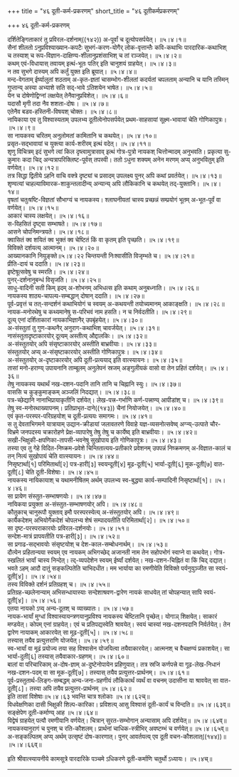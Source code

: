 +++
title = "४६ दूती-कर्म-प्रकरणम्"
short_title = "४६ दूतीकर्मप्रकरणम्"

+++
४६ दूती-कर्म-प्रकरणम्


दर्शितेङ्गिताकारं तु प्रविरल-दर्शनाम्((१४२)) अ-पूर्वां च दूत्योपसर्पयेत्।   ॥५।४।१॥  
सैनां शीलतो ऽनुप्रविश्याख्यान-कपटैः सुभगं-करण-योगैर् लोक-वृत्तान्तैः कवि-कथाभिः पारदारिक-कथाभिश् च तस्याश् च रूप-विज्ञान-दाक्षिण्य-शीलानुप्रशंसाभिश् च तां रञ्जयेत्।   ॥५।४।२॥  
कथम् एवं-विधायास् तवायम् इत्थं-भूतः पतिर् इति चानुशयं ग्राहयेत्।   ॥५।४।३॥  
न तव सुभगे दास्यम् अपि कर्तुं युक्त इति ब्रूयात्।   ॥५।४।४॥  
मन्द-वेगताम् ईर्ष्यालुतां शठताम् अ-कृत-ज्ञतां चासम्भोग-शीलतां कदर्यतां चपलताम् अन्यानि च यानि तस्मिन् गुप्तान्य् अस्या अभ्याशे सति सद्-भावे ऽतिशयेन भाषेत।   ॥५।४।५॥  
येन च दोषेणोद्विग्नां लक्षयेत् तेनैवानुप्रविशेत्।   ॥५।४।६॥  
यदासौ मृगी तदा नैव शशता-दोषः।   ॥५।४।७॥  
एतेनैव बडव-हस्तिनी-विषयश् चोक्तः।   ॥५।४।८॥  
नायिकाया एव तु विश्वास्यताम् उपलभ्य दूतीत्वेनोपसर्पयेत् प्रथम-साहसायां सूक्ष्म-भावायां चेति गोणिकापुत्रः।   ॥५।४।९॥  
सा नायकस्य चरितम् अनुलोमतां कामितानि च कथयेत्।   ॥५।४।१०॥  
प्रसृत-सद्भावायां च युक्त्या कार्य-शरीरम् इत्थं वदेत्।   ॥५।४।११॥  
शृणु विचित्रम् इदं सुभगे त्वां किल दृष्त्वामुत्रासाव् इत्थं गोत्र-पुत्रो नायकश् चित्तोन्मादम् अनुभवति। प्रकृत्या सु-कुमारः कदा चिद् अन्यत्रापरिक्लिष्ट-पूर्वस् तपस्वी। ततो ऽधुना शक्यम् अनेन मरणम् अप्य् अनुभवितुम् इति वर्णयेत्।   ॥५।४।१२॥  
तत्र सिद्धा द्वितीये ऽहनि वाचि वक्त्रे दृष्ट्यां च प्रसादम् उपलक्ष्य पुनर् अपि कथां प्रवर्तयेत्।   ॥५।४।१३॥  
शृण्वत्यां चाहल्याविमारक-शाकुन्तलादीन्य् अन्यान्य् अपि लौकिकानि च कथयेत् तद्-युक्तानि।   ॥५।४।१४॥  
वृषतां चतुःषष्टि-विज्ञतां सौभाग्यं च नायकस्य। श्लाघनीयतां चास्य प्रच्छन्नं सम्प्रयोगं भूतम् अ-भूत-पूर्वं वा वर्णयेत्।   ॥५।४।१५॥  
आकारं चास्य लक्षयेत्।   ॥५।४।१६॥  
स-विहसितं दृष्ट्वा सम्भाषते।   ॥५।४।१७॥  
आसने चोपनिमन्त्रयते।   ॥५।४।१८॥  
क्वासितं क्व शयितं क्व भुक्तं क्व चेष्टितं किं वा कृतम् इति पृच्छति।   ॥५।४।१९॥  
विविक्ते दर्शयत्य् आत्मानम्।   ॥५।४।२०॥  
आख्यानकानि नियुङ्क्ते॥५।४।२२ चिन्तयन्ती निःश्वासीति विजृम्भते च।   ॥५।४।२१॥  
प्रीति-दायं च ददाति।   ॥५।४।२३॥  
इष्टेषूत्सवेषु च स्मरति।   ॥५।४।२४॥  
पुनर्-दर्शनानुबन्धं विसृजति।   ॥५।४।२५॥  
साधु-वादिनी सती किम् इदम् अ-शोभनम् अभिधत्स इति कथाम् अनुबध्नाति।   ॥५।४।२६॥  
नायकस्य शाठ्य-चापल्य-सम्बद्धान् दोषान् ददाति।   ॥५।४।२७॥  
पूर्व-प्रवृत्तं च तत्-सन्दर्शनं कथाभियोगं च स्वयम् अ-कथयन्ती तयोच्यमानम् आकाङ्क्षति।   ॥५।४।२८॥  
नायक-मनोरथेषु च कथ्यमानेषु स-परिभवं नाम हसति। न च निर्वदतीति।   ॥५।४।२९॥  
दूत्य् एनां दर्शिताकारां नायकाभिज्ञानैर् उपबृंहयेत्।   ॥५।४।३०॥  
अ-संस्तुतां तु गुण-कथनैर् अनुराग-कथाभिश् चावर्जयेत्।   ॥५।४।३१॥  
नासंस्तुतादृष्टाकारयोर् दूत्यम् अस्तीत्य् औद्दालकिः।   ॥५।४।३२॥  
अ-संस्तुतयोर् अपि संसृष्टाकारयोर् अस्तीति बाभ्रवीयाः।   ॥५।४।३३॥  
संस्तुतयोर् अप्य् अ-संसृष्टाकारयोर् अस्तीति गोणिकापुत्रः।   ॥५।४।३४॥  
अ-संस्तुतयोर् अ-दृष्टाकारयोर् अपि दूती-प्रत्ययाद् इति वात्स्यायनः।   ॥५।४।३५॥  
तासां मनो-हराण्य् उपायनानि ताम्बूलम् अनुलेपनं स्रजम् अङ्गुलीयकं वासो वा तेन प्रहितं दर्शयेत्।   ॥५।४।३६॥  
तेषु नायकस्य यथार्थं नख-दशन-पदानि तानि तानि च चिह्नानि स्युः।   ॥५।४।३७॥  
वाससि च कुङ्कुमाङ्कम् अञ्जलिं निदद्यात्।   ॥५।४।३८॥  
पत्र-च्छेद्यानि नानाभिप्रायाकृतीनि दर्शयेत्। लेख-पत्त्र-गर्भाणि कर्ण-पत्त्राण्य् आपीडांश् च।   ॥५।४।३९॥  
तेषु स्व-मनोरथाख्यापनम्। प्रतिप्राभृत-दाने((१४३)) चैनां नियोजयेत्।   ॥५।४।४०॥  
एवं कृत-परस्पर-परिग्रहयोश् च दूती-प्रत्ययः समागमः।   ॥५।४।४१॥  
स तु देवताभिगमने यात्रायाम् उद्यान-क्रीडायां जलावतरणे विवाहे यज्ञ-व्यसनोत्सवेष्व् अग्न्य्-उत्पाते चौर-विभ्रमे जनपदस्य चक्रारोहणे प्रेक्ष-व्यापारेषु तेषु तेषु च कार्येष्व् इति बाभ्रवीयाः।   ॥५।४।४२॥  
सखी-भिक्षुकी-क्षपणिका-तापसी-भवनेषु सुखोपाय इति गोणिकापुत्रः।   ॥५।४।४३॥  
तस्या एव तु गेहे विदित-निष्क्रम-प्रवेशे चिन्तितात्यय-प्रतीकारे प्रवेशनम् उपपन्नं निष्क्रमणम् अ-विज्ञात-कालं च तन् नित्यं सुखोपायं चेति वात्स्यायनः।   ॥५।४।४४॥  
निसृष्टार्था[१] परिमितार्था[२] पत्र-हारी[३] स्वयन्दूती[४] मूढ-दूती[५] भार्या-दूती[६] मूक-दूती[७] वात-दूती[८] चेति दूती-विशेषाः।   ॥५।४।४५॥  
नायकस्य नायिकायाश् च यथामनीषितम् अर्थम् उपलभ्य स्व-बुद्ध्या कार्य-सम्पादिनी निसृष्टार्था[१]।   ॥५।४।४६॥  
सा प्रायेण संस्तुत-सम्भाषणयोः।   ॥५।४।४७॥  
नायिकया प्रयुक्ता अ-संस्तुत-सम्भाषणयोर् अपि।   ॥५।४।४८॥  
कौतुकाच् चानुरूपौ युक्ताव् इमौ परस्परस्येत्य् अ-संस्तुतयोर् अपि।   ॥५।४।४९॥  
कार्यैकदेशम् अभियोगैकदेशं चोपलभ्य शेषं सम्पादयतीति परिमितार्था[२]।   ॥५।४।५०॥  
सा दृष्ट-परस्पराकारयोः प्रविरल-दर्शनयोः।   ॥५।४।५१॥  
सन्देश-मात्रं प्रापयतीति पत्र-हारी[३]।   ॥५।४।५२॥  
सा प्रगाढ-सद्भावयोः संसृष्टयोश् च देश-काल-सम्बोधनार्थम्।   ॥५।४।५३॥  
दौत्येन प्रहितान्यया स्वयम् एव नायकम् अभिगच्छेद् अजानती नाम तेन सहोपभोगं स्वाप्ने वा कथयेत्। गोत्र-स्खलितं भार्यां चास्य निन्देत्। त्द्-व्यपदेशेन स्वयम् ईर्ष्यां दर्शयेत्। नख-दशन-चिह्नितं वा किं चिद् दद्यात्। भवते ऽहम् आदौ दातुं सङ्कल्पितेति चाभिदधीत। मम भार्याया का रमणीयेति विविक्ते पर्यनुयुञ्जीत सा स्वयं-दूती[४]।   ॥५।४।५४॥  
तस्य विविक्ते दर्शनं प्रतिग्रहश् च।   ॥५।४।५५॥  
प्रतिग्रह-च्छलेनान्याम् अभिसन्धायास्याः सन्देशाश्रवण-द्वारेण नायकं साधयेत् तां चोपहन्यात् सापि स्वयं-दूती[४]।   ॥५।४।५६॥  
एतया नायको ऽप्य् अन्य-दूतश् च व्याख्यातः।   ॥५।४।५७॥  
नायक-भार्यां मुग्धां विश्वास्यायन्त्रणयानुप्रविश्य नायकस्य चेष्टितानि पृच्छेत्। योगाञ् शिक्षयेत्। साकारं मण्डयेत्। कोपम् एनां ग्राहयेत्। एवं च प्रतिपद्यस्वेति श्रावयेत्। स्वयं चास्यां नख-दशनपदानि निर्वर्तयेत्। तेन द्वारेण नायाकम् आकारयेत् सा मूढ-दूती[५]।   ॥५।४।५८॥  
तस्यास् तयैव प्रत्युत्तराणि योजयेत्।   ॥५।४।५९॥  
स्व-भार्यां वा मूढं प्रयोज्य तया सह विश्वासेन योजयित्वा तयैवाकारयेत्। आत्मनश् च वैचक्षण्यं प्रकाशयेत्। सा भार्या-दुती[६] तस्यास् तयैवाकार-ग्रहणम्।   ॥५।४।६०॥  
बालां वा परिचारिकाम् अ-दोष-ज्ञाम् अ-दुष्टेनोपायेन प्रहिणुयात्। तत्र स्रजि कर्णपत्त्रे वा गूढ-लेख-निधानं नख-दशन-पदम् वा सा मूक-दूती[७]। तस्यास् तयैव प्रत्युत्तर-प्रार्थनम्।   ॥५।४।६१॥  
पूर्व-प्रस्तुतार्थ-लिङ्ग-सम्बद्धम् अन्य-जना-ग्रहणीयं लौकिकार्थं व्यर्थं वा वचनम् उदासीना या श्रावयेत् सा वात-दूती[८]। तस्या अपि तयैव प्रत्युत्तर-प्रार्थनम्   ॥५।४।६२॥  
इति तासां विशेषाः॥५।४।६३ भवन्ति चात्र श्लोकाः   ॥५।४।६२च्॥  
विधवेक्षणिका दासी भिक्षुकी शिल्प-कारिका। प्रविशत्य् आसु विश्वासं दूती-कार्यं च विन्दति॥   ॥५।४।६३व्॥  
सङ्क्षेपेण दूती-कर्माण्य् आह   ॥५।४।६४॥  
विद्वेषं ग्राहयेत् पत्यौ रमणीयानि वर्णयेत्। चित्रान् सुरत-सम्भोगान् अन्यासाम् अपि दर्शयेत्॥   ॥५।४।६४व्॥  
नायकस्यानुरागं च पुनश् च रति-कौशलम्। प्रार्थनां चाधिक-स्त्रीभिर् अवष्टम्भं च वर्णयेत्॥   ॥५।४।६५व्॥  
अ-सङ्कल्पितम् अप्य् अर्थम् उत्सृष्टं दोष-कारणात्। पुनर् आवर्तयत्य् एव दूती वचन-कौशलात्((१४४))॥ ॥५।४।६६व्॥  

इति श्रीवात्स्यायनीये कामसूत्रे पारदारिके पञ्चमे ऽधिकरणे दूती-कर्माणि चतुर्थो ऽध्यायः। ॥५।४च्॥  


**************************************************************************  